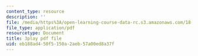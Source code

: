 ```yaml
---
content_type: resource
description: ''
file: /media/https%3A/open-learning-course-data-rc.s3.amazonaws.com/18-03sc-differential-equations-fall-2011/eb188ad450f5150a2aeb57a00ed8a37f_MCrDzhpu3-s.pdf
file_type: application/pdf
resourcetype: Document
title: 3play pdf file
uid: eb188ad4-50f5-150a-2aeb-57a00ed8a37f
---
```

